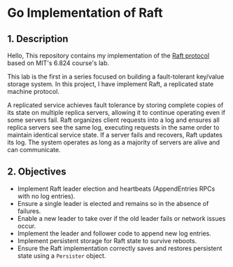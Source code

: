 # Go Implementation of Raft

## 1. Description

Hello, This repository contains my implementation of the [Raft protocol](http://nil.csail.mit.edu/6.824/2020/papers/raft-extended.pdf) based on MIT's 6.824 course's lab.

This lab is the first in a series focused on building a fault-tolerant key/value storage system. In this project, I have implement Raft, a replicated state machine protocol.

A replicated service achieves fault tolerance by storing complete copies of its state on multiple replica servers, allowing it to continue operating even if some servers fail. Raft organizes client requests into a log and ensures all replica servers see the same log, executing requests in the same order to maintain identical service state. If a server fails and recovers, Raft updates its log. The system operates as long as a majority of servers are alive and can communicate.


## 2. Objectives

* Implement Raft leader election and heartbeats (AppendEntries RPCs with no log entries).
* Ensure a single leader is elected and remains so in the absence of failures.
* Enable a new leader to take over if the old leader fails or network issues occur.
* Implement the leader and follower code to append new log entries.
* Implement persistent storage for Raft state to survive reboots. 
* Ensure the Raft implementation correctly saves and restores persistent state using a `Persister` object.
